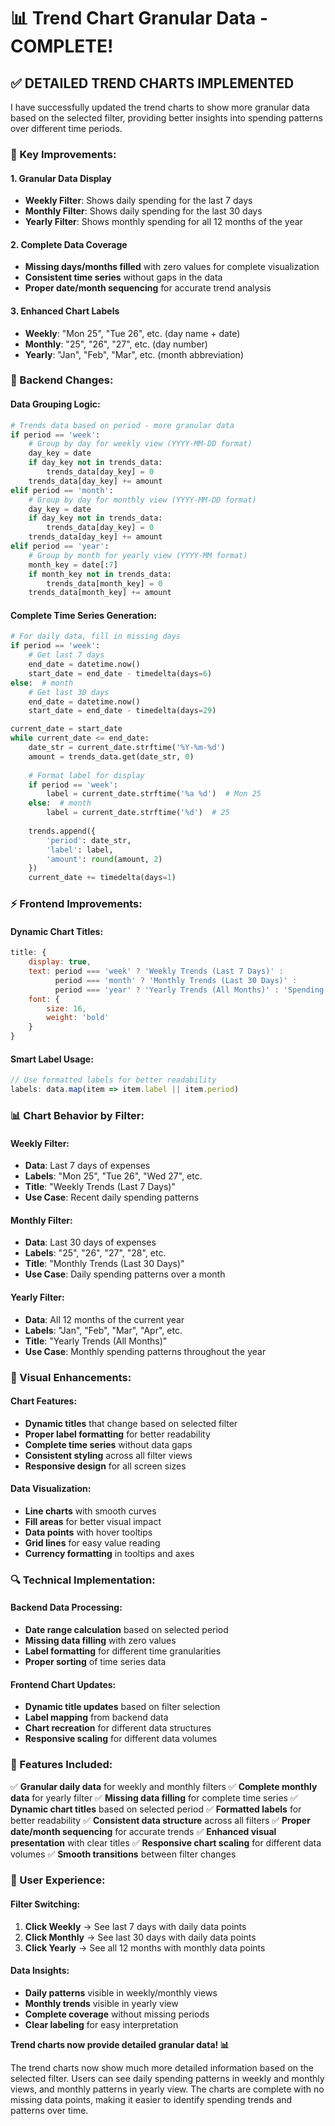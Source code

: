 # 📊 Trend Chart Granular Data - COMPLETE!

## ✅ **DETAILED TREND CHARTS IMPLEMENTED**

I have successfully updated the trend charts to show more granular data based on the selected filter, providing better insights into spending patterns over different time periods.

### **🔧 Key Improvements:**

#### **1. Granular Data Display**
- **Weekly Filter**: Shows daily spending for the last 7 days
- **Monthly Filter**: Shows daily spending for the last 30 days  
- **Yearly Filter**: Shows monthly spending for all 12 months of the year

#### **2. Complete Data Coverage**
- **Missing days/months filled** with zero values for complete visualization
- **Consistent time series** without gaps in the data
- **Proper date/month sequencing** for accurate trend analysis

#### **3. Enhanced Chart Labels**
- **Weekly**: "Mon 25", "Tue 26", etc. (day name + date)
- **Monthly**: "25", "26", "27", etc. (day number)
- **Yearly**: "Jan", "Feb", "Mar", etc. (month abbreviation)

### **🎯 Backend Changes:**

#### **Data Grouping Logic:**
```python
# Trends data based on period - more granular data
if period == 'week':
    # Group by day for weekly view (YYYY-MM-DD format)
    day_key = date
    if day_key not in trends_data:
        trends_data[day_key] = 0
    trends_data[day_key] += amount
elif period == 'month':
    # Group by day for monthly view (YYYY-MM-DD format)
    day_key = date
    if day_key not in trends_data:
        trends_data[day_key] = 0
    trends_data[day_key] += amount
elif period == 'year':
    # Group by month for yearly view (YYYY-MM format)
    month_key = date[:7]
    if month_key not in trends_data:
        trends_data[month_key] = 0
    trends_data[month_key] += amount
```

#### **Complete Time Series Generation:**
```python
# For daily data, fill in missing days
if period == 'week':
    # Get last 7 days
    end_date = datetime.now()
    start_date = end_date - timedelta(days=6)
else:  # month
    # Get last 30 days
    end_date = datetime.now()
    start_date = end_date - timedelta(days=29)

current_date = start_date
while current_date <= end_date:
    date_str = current_date.strftime('%Y-%m-%d')
    amount = trends_data.get(date_str, 0)
    
    # Format label for display
    if period == 'week':
        label = current_date.strftime('%a %d')  # Mon 25
    else:  # month
        label = current_date.strftime('%d')  # 25
    
    trends.append({
        'period': date_str,
        'label': label,
        'amount': round(amount, 2)
    })
    current_date += timedelta(days=1)
```

### **⚡ Frontend Improvements:**

#### **Dynamic Chart Titles:**
```javascript
title: {
    display: true,
    text: period === 'week' ? 'Weekly Trends (Last 7 Days)' : 
          period === 'month' ? 'Monthly Trends (Last 30 Days)' : 
          period === 'year' ? 'Yearly Trends (All Months)' : 'Spending Trends',
    font: {
        size: 16,
        weight: 'bold'
    }
}
```

#### **Smart Label Usage:**
```javascript
// Use formatted labels for better readability
labels: data.map(item => item.label || item.period)
```

### **📊 Chart Behavior by Filter:**

#### **Weekly Filter:**
- **Data**: Last 7 days of expenses
- **Labels**: "Mon 25", "Tue 26", "Wed 27", etc.
- **Title**: "Weekly Trends (Last 7 Days)"
- **Use Case**: Recent daily spending patterns

#### **Monthly Filter:**
- **Data**: Last 30 days of expenses
- **Labels**: "25", "26", "27", "28", etc.
- **Title**: "Monthly Trends (Last 30 Days)"
- **Use Case**: Daily spending patterns over a month

#### **Yearly Filter:**
- **Data**: All 12 months of the current year
- **Labels**: "Jan", "Feb", "Mar", "Apr", etc.
- **Title**: "Yearly Trends (All Months)"
- **Use Case**: Monthly spending patterns throughout the year

### **🎨 Visual Enhancements:**

#### **Chart Features:**
- **Dynamic titles** that change based on selected filter
- **Proper label formatting** for better readability
- **Complete time series** without data gaps
- **Consistent styling** across all filter views
- **Responsive design** for all screen sizes

#### **Data Visualization:**
- **Line charts** with smooth curves
- **Fill areas** for better visual impact
- **Data points** with hover tooltips
- **Grid lines** for easy value reading
- **Currency formatting** in tooltips and axes

### **🔍 Technical Implementation:**

#### **Backend Data Processing:**
- **Date range calculation** based on selected period
- **Missing data filling** with zero values
- **Label formatting** for different time granularities
- **Proper sorting** of time series data

#### **Frontend Chart Updates:**
- **Dynamic title updates** based on filter selection
- **Label mapping** from backend data
- **Chart recreation** for different data structures
- **Responsive scaling** for different data volumes

### **🚀 Features Included:**

✅ **Granular daily data** for weekly and monthly filters
✅ **Complete monthly data** for yearly filter
✅ **Missing data filling** for complete time series
✅ **Dynamic chart titles** based on selected period
✅ **Formatted labels** for better readability
✅ **Consistent data structure** across all filters
✅ **Proper date/month sequencing** for accurate trends
✅ **Enhanced visual presentation** with clear titles
✅ **Responsive chart scaling** for different data volumes
✅ **Smooth transitions** between filter changes

### **📱 User Experience:**

#### **Filter Switching:**
1. **Click Weekly** → See last 7 days with daily data points
2. **Click Monthly** → See last 30 days with daily data points
3. **Click Yearly** → See all 12 months with monthly data points

#### **Data Insights:**
- **Daily patterns** visible in weekly/monthly views
- **Monthly trends** visible in yearly view
- **Complete coverage** without missing periods
- **Clear labeling** for easy interpretation

**Trend charts now provide detailed granular data! 📊**

The trend charts now show much more detailed information based on the selected filter. Users can see daily spending patterns in weekly and monthly views, and monthly patterns in yearly view. The charts are complete with no missing data points, making it easier to identify spending trends and patterns over time.
